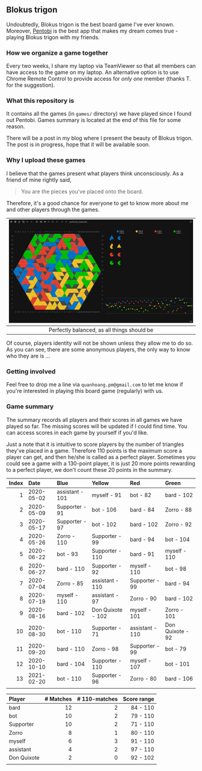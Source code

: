## Blokus trigon

Undoubtedly, Blokus trigon is the best board game I've ever known. Moreover, [Pentobi](https://pentobi.sourceforge.io/) is the best app that makes my dream comes true - playing Blokus trigon with my friends.

### How we organize a game together

Every two weeks, I share my laptop via TeamViewer so that all members can have access to the game on my laptop. An alternative option is to use Chrome Remote Control to provide access for _only one_ member (thanks T. for the suggestion).

### What this repository is

It contains all the games (in `games/` directory) we have played since I found out Pentobi. Games summary is located at the end of this file for some reason.

There will be a post in my blog where I present the beauty of Blokus trigon. The post is in progress, hope that it will be available soon.

### Why I upload these games

I believe that the games present what players think unconsciously. As a friend of mine rightly said,
> You are the pieces you've placed onto the board.

Therefore, it's a good chance for everyone to get to know more about me and other players through the games.

| ![](/screenshots/a_perfectly_balanced_game.png) |
|:-----------------------------------------------:|
|   Perfectly balanced, as all things should be   |

Of course, players identity will not be shown unless they allow me to do so. As you can see, there are some anonymous players, the only way to know who they are is ...

### Getting involved

Feel free to drop me a line via `quanhoang.pm@gmail.com` to let me know if you're interested in playing this board game (regularly) with us.

### Game summary

The summary records all players and their scores in all games we have played so far. The missing scores will be updated if I could find time. You can access scores in each game by yourself if you'd like.

Just a note that it is intuitive to score players by the number of triangles they've placed in a game. Therefore 110 points is the maximum score a player can get, and then he/she is called as a perfect player. Sometimes you could see a game with a 130-point player, it is just 20 more points rewarding to a perfect player, we don't count these 20 points in the summary.

| Index | Date       | Blue            | Yellow            | Red             | Green            |
|------:|:-----------|:----------------|:------------------|:----------------|:-----------------|
|     1 | 2020-05-02 | assistant - 101 | myself - 91       | bot - 82        | bard - 102       |
|     2 | 2020-05-09 | Supporter - 91  | bot - 106         | bard - 84       | Zorro - 88       |
|     3 | 2020-05-17 | Supporter - 97  | bot - 102         | bard - 102      | Zorro - 92       |
|     4 | 2020-05-26 | Zorro - 110     | Supporter - 99    | bard - 94       | bot - 104        |
|     5 | 2020-06-22 | bot - 93        | Supporter - 110   | bard - 91       | myself - 110     |
|     6 | 2020-06-27 | bard - 110      | Supporter - 92    | myself - 110    | bot - 98         |
|     7 | 2020-07-04 | Zorro - 85      | assistant - 110   | Supporter - 99  | bard - 94        |
|     8 | 2020-07-19 | myself - 110    | assistant - 97    | Zorro - 90      | bard - 102       |
|     9 | 2020-08-16 | bard - 102      | Don Quixote - 102 | myself - 101    | Zorro - 101      |
|    10 | 2020-08-30 | bot - 110       | Supporter - 71    | assistant - 110 | Don Quixote - 92 |
|    11 | 2020-09-20 | bard - 110      | Zorro - 98        | Supporter - 99  | bot - 79         |
|    12 | 2020-10-10 | bard - 104      | Supporter - 110   | myself - 107    | bot - 101        |
|    13 | 2021-02-20 | bot - 110       | Supporter - 96    | Zorro - 80      | bard - 106       |
|       |            |                 |                   |                 |                  |

| Player      | # Matches | # 110-matches | Score range |
|:------------|----------:|--------------:|------------:|
| bard        |        12 |             2 |    84 - 110 |
| bot         |        10 |             2 |    79 - 110 |
| Supporter   |        10 |             2 |    71 - 110 |
| Zorro       |         8 |             1 |    80 - 110 |
| myself      |         6 |             3 |    91 - 110 |
| assistant   |         4 |             2 |    97 - 110 |
| Don Quixote |         2 |             0 |    92 - 102 |
|             |           |               |             |
